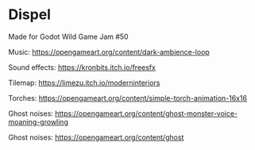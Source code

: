 # Dispel

Made for Godot Wild Game Jam #50 
 
 
Music: https://opengameart.org/content/dark-ambience-loop

Sound effects: https://kronbits.itch.io/freesfx

Tilemap: https://limezu.itch.io/moderninteriors

Torches: https://opengameart.org/content/simple-torch-animation-16x16

Ghost noises: https://opengameart.org/content/ghost-monster-voice-moaning-growling

Ghost noises: https://opengameart.org/content/ghost
